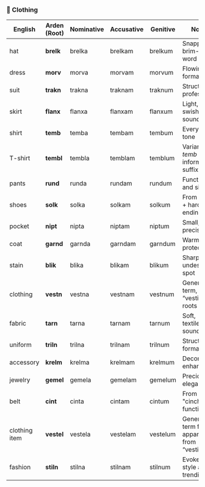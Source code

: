 
### **👕 Clothing**

| English | Arden (Root) | Nominative | Accusative | Genitive | Notes |
| ----- | ----- | ----- | ----- | ----- | ----- |
| hat | **brelk** | brelka | brelkam | brelkum | Snappy, brim-like word |
| dress | **morv** | morva | morvam | morvum | Flowing and formal |
| suit | **trakn** | trakna | traknam | traknum | Structured, professional |
| skirt | **flanx** | flanxa | flanxam | flanxum | Light, swishy sound |
| shirt | **temb** | temba | tembam | tembum | Everyday tone |
| T-shirt | **tembl** | tembla | temblam | temblum | Variant of *temb* (shirt), informal suffix |
| pants | **rund** | runda | rundam | rundum | Functional and simple |
| shoes | **solk** | solka | solkam | solkum | From "sole" \+ hard ending |
| pocket | **nipt** | nipta | niptam | niptum | Small, precise |
| coat | **garnd** | garnda | garndam | garndum | Warm, protective |
| stain | **blik** | blika | blikam | blikum | Sharp, undesirable spot |
| clothing | **vestn** | vestna | vestnam | vestnum | General term, from “vestire” roots |
| fabric | **tarn** | tarna | tarnam | tarnum | Soft, textile-like sound |
| uniform | **triln** | trilna | trilnam | trilnum | Structured, formal |
| accessory | **krelm** | krelma | krelmam | krelmum | Decorative, enhancing |
| jewelry | **gemel** | gemela | gemelam | gemelum | Precious, elegant |
| belt | **cint** | cinta | cintam | cintum | From "cinch", functional |
| clothing item | **vestel** | vestela | vestelam | vestelum | General term for apparel, from “vestire” |
| fashion | **stiln** | stilna | stilnam | stilnum | Evokes style and trendiness |


